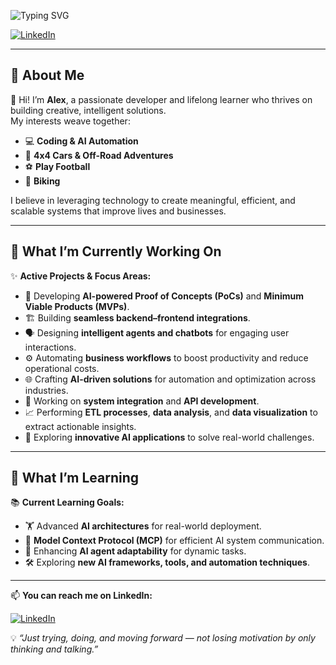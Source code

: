 <!-- Typing SVG -->
![Typing SVG](https://readme-typing-svg.demolab.com?font=Fira+Code&pause=1000&width=835&lines=Hi+there%2C+I'm+Alex!;Passionate+about+coding%2C+AI+automation%2C+4x4+cars%2C+and+football.)

[![LinkedIn](https://img.shields.io/badge/LinkedIn-Connect-blue.svg?logo=linkedin&logoColor=white)](https://www.linkedin.com/in/avnesterovich/)

---

## 🧠 About Me

👋 Hi! I’m **Alex**, a passionate developer and lifelong learner who thrives on building creative, intelligent solutions.  
My interests weave together:

- 💻 **Coding & AI Automation**
- 🚙 **4x4 Cars & Off-Road Adventures**
- ⚽ **Play Football**
- 🚴 **Biking**

I believe in leveraging technology to create meaningful, efficient, and scalable systems that improve lives and businesses.

---

## 🔭 What I’m Currently Working On

✨ **Active Projects & Focus Areas:**

- 🤖 Developing **AI-powered Proof of Concepts (PoCs)** and **Minimum Viable Products (MVPs)**.
- 🏗️ Building **seamless backend–frontend integrations**.
- 🗣️ Designing **intelligent agents and chatbots** for engaging user interactions.
- ⚙️ Automating **business workflows** to boost productivity and reduce operational costs.
- 🌐 Crafting **AI-driven solutions** for automation and optimization across industries.
- 🔌 Working on **system integration** and **API development**.
- 📈 Performing **ETL processes**, **data analysis**, and **data visualization** to extract actionable insights.
- 🧪 Exploring **innovative AI applications** to solve real-world challenges.

---

## 🌱 What I’m Learning

📚 **Current Learning Goals:**

- 🏋️ Advanced **AI architectures** for real-world deployment.
- 🧩 **Model Context Protocol (MCP)** for efficient AI system communication.
- 🤝 Enhancing **AI agent adaptability** for dynamic tasks.
- 🛠️ Exploring **new AI frameworks, tools, and automation techniques**.

---

📫 **You can reach me on LinkedIn:**  

[![LinkedIn](https://img.shields.io/badge/LinkedIn-Connect-blue.svg?logo=linkedin&logoColor=white)](https://www.linkedin.com/in/avnesterovich/)

💡 *“Just trying, doing, and moving forward — not losing motivation by only thinking and talking.”*

